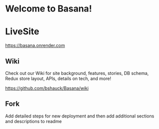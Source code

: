 # Welcome to Basana!

# LiveSite

https://basana.onrender.com

## Wiki

Check out our Wiki for site background, features, stories, DB schema, Redux store layout, APIs, details on tech, and more!

https://github.com/bshauck/Basana/wiki


## Fork

Add detailed steps for new deployment and then add additional sections and descriptions to readme